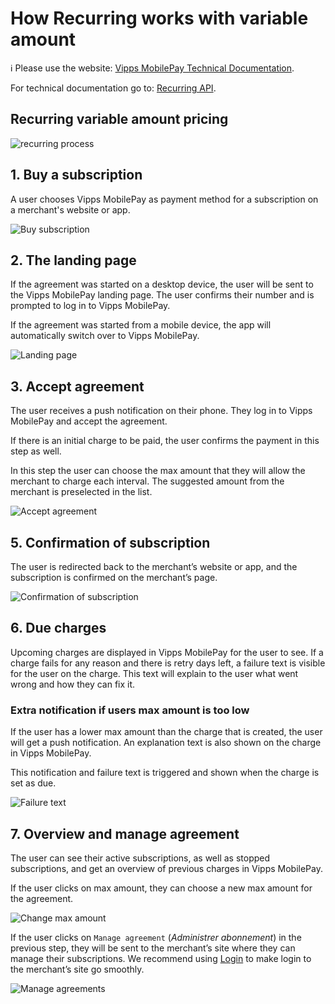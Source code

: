 <!-- START_METADATA
---
title: "Variable amount"
sidebar_position: 13
---
END_METADATA -->

# How Recurring works with variable amount

<!-- START_COMMENT -->

ℹ️ Please use the website:
[Vipps MobilePay Technical Documentation](https://developer.vippsmobilepay.com/docs/APIs/recurring-api).

<!-- END_COMMENT -->

For technical documentation go to:
[Recurring API](https://developer.vippsmobilepay.com/docs/APIs/recurring-api).

## Recurring variable amount pricing

![recurring process](../images/recurring-api-howitworks/recurring-process.svg)

## 1. Buy a subscription

A user chooses Vipps MobilePay as payment method for a subscription on a merchant's website or app.

![Buy subscription](../images/recurring-api-howitworks/recurring-step1.svg)

## 2. The landing page

If the agreement was started on a desktop device, the user will be sent to the Vipps MobilePay landing page.
The user confirms their number and is prompted to log in to Vipps MobilePay.

If the agreement was started from a mobile device, the app will automatically switch over to Vipps MobilePay.

![Landing page](../images/recurring-api-howitworks/recurring-step2.png)

## 3. Accept agreement

The user receives a push notification on their phone. They log in to Vipps MobilePay and accept the agreement.

If there is an initial charge to be paid, the user confirms the payment in this step as well.

In this step the user can choose the max amount that they will allow the merchant to charge each interval.
The suggested amount from the merchant is preselected in the list.

![Accept agreement](../images/recurring-api-variable-howitworks/variable_amount_accept.png)

## 5. Confirmation of subscription

The user is redirected back to the merchant’s website or app, and the subscription is confirmed on the merchant’s page.

![Confirmation of subscription](../images/recurring-api-howitworks/recurring-step4.svg)

## 6. Due charges

Upcoming charges are displayed in Vipps MobilePay for the user to see.
If a charge fails for any reason and there is retry days left, a failure text is visible for the user on the charge.
This text will explain to the user what went wrong and how they can fix it.

### Extra notification if users max amount is too low

If the user has a lower max amount than the charge that is created, the user will get a push notification.
An explanation text is also shown on the charge in Vipps MobilePay.

This notification and failure text is triggered and shown when the charge is set as due.

![Failure text](../images/recurring-api-variable-howitworks/variable_amount_notification.png)

## 7. Overview and manage agreement

The user can see their active subscriptions, as well as stopped subscriptions, and get an overview of previous charges in Vipps MobilePay.

If the user clicks on max amount, they can choose a new max amount for the agreement.

![Change max amount](../images/recurring-api-variable-howitworks/variable_amount_manage.png)

If the user clicks on `Manage agreement` (*Administrer abonnement*) in the previous step, they will be sent to the merchant’s site where they can manage their subscriptions. We recommend using [Login](https://developer.vippsmobilepay.com/docs/APIs/login-api) to make login to the merchant’s site go smoothly.

![Manage agreements](../images/recurring-api-howitworks/recurring-step6.svg)
